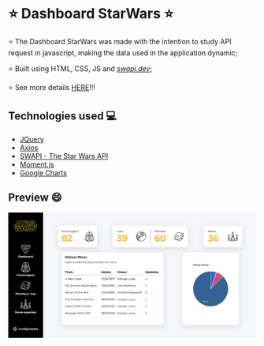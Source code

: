 # :star: Dashboard StarWars :star:

:star: The Dashboard StarWars was made with the intention to study API request in javascript, making the data used in the application dynamic;

:star: Built using HTML, CSS, JS and [_swapi.dev_](https://swapi.dev/);

:star: See more details [HERE](https://raissamoreira.github.io/Dashboard_Starwars/)!!!

## Technologies used 💻
- [JQuery](https://jquery.com/)
- [Axios](https://github.com/axios/axios)
- [SWAPI - The Star Wars API](https://swapi.dev/)
- [Moment.js](https://momentjs.com/)
- [Google Charts](https://developers.google.com/chart)


## Preview :smile:

![home page desktop](https://github.com/RaissaMoreira/Dashboard_Starwars/blob/master/assets/dashboard-img.png?raw=true)
